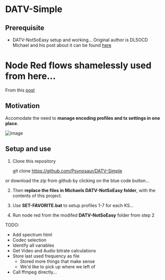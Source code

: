# DATV-Simple

## Prerequisite 
- DATV-NotSoEasy setup and working...
Original author is DL5OCD Michael and his post about it can be found [here](https://groups.io/g/plutodvb/message/257)

# Node Red flows shamelessly used from here...
From this [post](https://www.pg540.org/wiki/index.php/RFE_for_PlutoDVB2)

## Motivation
Accomodate the need to **manage encoding profiles and tx settings in one place**.

![image](https://github.com/Psynosaur/DATV-NotSoEasy/assets/26934113/a5facd09-ae2b-47af-96a9-f00afbb4c700)

## Setup and use
1. Clone this repository

    git clone https://github.com/Psynosaur/DATV-Simple

or download the zip from github by clicking on the blue code button...

2. Then **replace the files in Michaels DATV-NotSoEasy folder**, with the contents of this project.

3. Use **SET-FAVORITE.bat** to setup profiles 1-7 for each KS...

4. Run node red from the modifed **DATV-NotSoEasy** folder from step 2

TODO:
 - Add spectrum html
 - Codec selection
 - Identify all variables
 - Get Video and Audio bitrate calculations
 - Store last used frequency as file
   - Stored more things that make sense
   - We'd like to pick up where we left of
 - Call ffmpeg directly...
